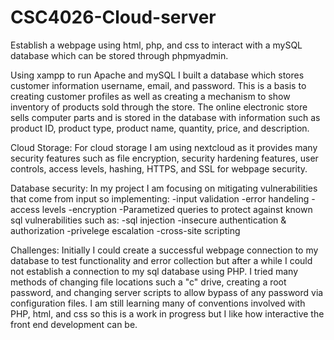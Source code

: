 # CSC4026-Cloud-server
Establish a webpage using html, php, and css to interact with a mySQL database which can be stored through phpmyadmin.



Using xampp to run Apache and mySQL I built a database which stores customer information username, email, and password. This is a basis to creating customer profiles as well as creating a mechanism to show inventory of products sold through the store. 
The online electronic store sells computer parts and is stored in the database with information such as product ID, product type, product name, quantity, price, and description. 

Cloud Storage: 
For cloud storage I am using nextcloud as it provides many security features such as file encryption, security hardening features, user controls, access levels, hashing, HTTPS, and SSL for webpage security. 

Database security: 
In my project I am focusing on mitigating vulnerabilities that come from input so implementing:
-input validation
-error handeling
-access levels
-encryption
-Parametized queries
to protect against known sql vulnerabilities such as: 
-sql injection
-insecure authentication & authorization
-privelege escalation
-cross-site scripting


Challenges: Initially I could create a successful webpage connection to my database to test functionality and error collection but after a while I could not establish a connection to my sql database using PHP. I tried many methods of changing file locations such a "c" drive, creating a root password, and changing server scripts to allow bypass of any password via configuration files. I am still learning many of conventions involved with PHP, html, and css so this is a work in progress but I like how interactive the front end development can be. 
